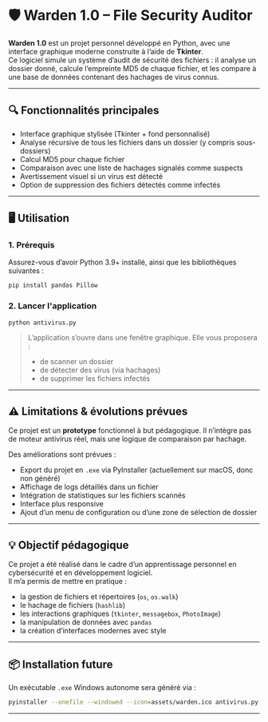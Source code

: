 # 🛡️ Warden 1.0 – File Security Auditor

**Warden 1.0** est un projet personnel développé en Python, avec une interface graphique moderne construite à l’aide de **Tkinter**.  
Ce logiciel simule un système d’audit de sécurité des fichiers : il analyse un dossier donné, calcule l’empreinte MD5 de chaque fichier, et les compare à une base de données contenant des hachages de virus connus.

---

## 🔍 Fonctionnalités principales

- Interface graphique stylisée (Tkinter + fond personnalisé)
- Analyse récursive de tous les fichiers dans un dossier (y compris sous-dossiers)
- Calcul MD5 pour chaque fichier
- Comparaison avec une liste de hachages signalés comme suspects
- Avertissement visuel si un virus est détecté
- Option de suppression des fichiers détectés comme infectés

---

## 🖥️ Utilisation

### 1. Prérequis

Assurez-vous d’avoir Python 3.9+ installé, ainsi que les bibliothèques suivantes :

```bash
pip install pandas Pillow
```

### 2. Lancer l'application

```bash
python antivirus.py
```

> L’application s’ouvre dans une fenêtre graphique. Elle vous proposera :
> - de scanner un dossier
> - de détecter des virus (via hachages)
> - de supprimer les fichiers infectés

---
## ⚠️ Limitations & évolutions prévues

Ce projet est un **prototype** fonctionnel à but pédagogique. Il n’intègre pas de moteur antivirus réel, mais une logique de comparaison par hachage.

Des améliorations sont prévues :
- Export du projet en `.exe` via PyInstaller (actuellement sur macOS, donc non généré)
- Affichage de logs détaillés dans un fichier
- Intégration de statistiques sur les fichiers scannés
- Interface plus responsive
- Ajout d’un menu de configuration ou d’une zone de sélection de dossier

---

## 💡 Objectif pédagogique

Ce projet a été réalisé dans le cadre d’un apprentissage personnel en cybersécurité et en développement logiciel.  
Il m’a permis de mettre en pratique :

- la gestion de fichiers et répertoires (`os`, `os.walk`)
- le hachage de fichiers (`hashlib`)
- les interactions graphiques (`tkinter`, `messagebox`, `PhotoImage`)
- la manipulation de données avec `pandas`
- la création d’interfaces modernes avec style

---

## 📦 Installation future

Un exécutable `.exe` Windows autonome sera généré via :

```bash
pyinstaller --onefile --windowed --icon=assets/warden.ico antivirus.py
```

---



